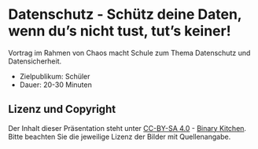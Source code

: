 # Datenschutz - Schütz deine Daten, wenn du’s nicht tust, tut’s keiner!

Vortrag im Rahmen von Chaos macht Schule zum Thema Datenschutz und Datensicherheit. 

- Zielpublikum: Schüler
- Dauer: 20-30 Minuten

## Lizenz und Copyright

Der Inhalt dieser Präsentation steht unter [CC-BY-SA 4.0](https://creativecommons.org/licenses/by-sa/4.0) - [Binary Kitchen](https://www.binary-kitchen.de). Bitte beachten Sie die jeweilige Lizenz der Bilder mit Quellenangabe.
